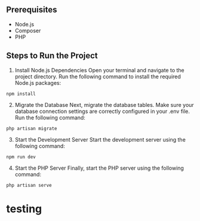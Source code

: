 ## Prerequisites

<ul>
    <li>Node.js</li>
    <li>Composer</li>
    <li>PHP</li>
</ul>

## Steps to Run the Project

1. Install Node.js Dependencies
Open your terminal and navigate to the project directory. Run the following command to install the required Node.js packages:
```
npm install
```

2. Migrate the Database
Next, migrate the database tables. Make sure your database connection settings are correctly configured in your .env file. Run the following command:
```
php artisan migrate
```

3. Start the Development Server
Start the development server using the following command:
```
npm run dev
```

4. Start the PHP Server
Finally, start the PHP server using the following command:
```
php artisan serve
```
# testing
